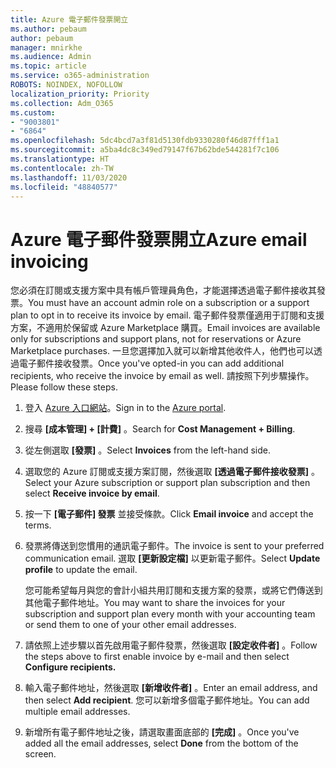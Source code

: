 ```yaml
---
title: Azure 電子郵件發票開立
ms.author: pebaum
author: pebaum
manager: mnirkhe
ms.audience: Admin
ms.topic: article
ms.service: o365-administration
ROBOTS: NOINDEX, NOFOLLOW
localization_priority: Priority
ms.collection: Adm_O365
ms.custom:
- "9003801"
- "6864"
ms.openlocfilehash: 5dc4bcd7a3f81d5130fdb9330280f46d87fff1a1
ms.sourcegitcommit: a5ba4dc8c349ed79147f67b62bde544281f7c106
ms.translationtype: HT
ms.contentlocale: zh-TW
ms.lasthandoff: 11/03/2020
ms.locfileid: "48840577"
---
```

# <a name="azure-email-invoicing"></a><span data-ttu-id="6b70d-102">Azure 電子郵件發票開立</span><span class="sxs-lookup"><span data-stu-id="6b70d-102">Azure email invoicing</span></span>

<span data-ttu-id="6b70d-103">您必須在訂閱或支援方案中具有帳戶管理員角色，才能選擇透過電子郵件接收其發票。</span><span class="sxs-lookup"><span data-stu-id="6b70d-103">You must have an account admin role on a subscription or a support plan to opt in to receive its invoice by email.</span></span> <span data-ttu-id="6b70d-104">電子郵件發票僅適用于訂閱和支援方案，不適用於保留或 Azure Marketplace 購買。</span><span class="sxs-lookup"><span data-stu-id="6b70d-104">Email invoices are available only for subscriptions and support plans, not for reservations or Azure Marketplace purchases.</span></span> <span data-ttu-id="6b70d-105">一旦您選擇加入就可以新增其他收件人，他們也可以透過電子郵件接收發票。</span><span class="sxs-lookup"><span data-stu-id="6b70d-105">Once you've opted-in you can add additional recipients, who receive the invoice by email as well.</span></span> <span data-ttu-id="6b70d-106">請按照下列步驟操作。</span><span class="sxs-lookup"><span data-stu-id="6b70d-106">Please follow these steps.</span></span>

1. <span data-ttu-id="6b70d-107">登入 [Azure 入口網站](https://portal.azure.com/)。</span><span class="sxs-lookup"><span data-stu-id="6b70d-107">Sign in to the [Azure portal](https://portal.azure.com/).</span></span>
2. <span data-ttu-id="6b70d-108">搜尋 **[成本管理] + [計費]** 。</span><span class="sxs-lookup"><span data-stu-id="6b70d-108">Search for **Cost Management + Billing**.</span></span>
3. <span data-ttu-id="6b70d-109">從左側選取 **[發票]** 。</span><span class="sxs-lookup"><span data-stu-id="6b70d-109">Select **Invoices** from the left-hand side.</span></span>
4. <span data-ttu-id="6b70d-110">選取您的 Azure 訂閱或支援方案訂閱，然後選取 **[透過電子郵件接收發票]** 。</span><span class="sxs-lookup"><span data-stu-id="6b70d-110">Select your Azure subscription or support plan subscription and then select **Receive invoice by email**.</span></span>
5. <span data-ttu-id="6b70d-111">按一下 **[電子郵件] 發票** 並接受條款。</span><span class="sxs-lookup"><span data-stu-id="6b70d-111">Click **Email invoice** and accept the terms.</span></span>
6. <span data-ttu-id="6b70d-112">發票將傳送到您慣用的通訊電子郵件。</span><span class="sxs-lookup"><span data-stu-id="6b70d-112">The invoice is sent to your preferred communication email.</span></span> <span data-ttu-id="6b70d-113">選取 **[更新設定檔]** 以更新電子郵件。</span><span class="sxs-lookup"><span data-stu-id="6b70d-113">Select **Update profile** to update the email.</span></span>  

    <span data-ttu-id="6b70d-114">您可能希望每月與您的會計小組共用訂閱和支援方案的發票，或將它們傳送到其他電子郵件地址。</span><span class="sxs-lookup"><span data-stu-id="6b70d-114">You may want to share the invoices for your subscription and support plan every month with your accounting team or send them to one of your other email addresses.</span></span>  

7. <span data-ttu-id="6b70d-115">請依照上述步驟以首先啟用電子郵件發票，然後選取 **[設定收件者]** 。</span><span class="sxs-lookup"><span data-stu-id="6b70d-115">Follow the steps above to first enable invoice by e-mail and then select  **Configure recipients.**</span></span>
8. <span data-ttu-id="6b70d-116">輸入電子郵件地址，然後選取 **[新增收件者]** 。</span><span class="sxs-lookup"><span data-stu-id="6b70d-116">Enter an email address, and then select **Add recipient**.</span></span> <span data-ttu-id="6b70d-117">您可以新增多個電子郵件地址。</span><span class="sxs-lookup"><span data-stu-id="6b70d-117">You can add multiple email addresses.</span></span>
9. <span data-ttu-id="6b70d-118">新增所有電子郵件地址之後，請選取畫面底部的 **[完成]** 。</span><span class="sxs-lookup"><span data-stu-id="6b70d-118">Once you've added all the email addresses, select **Done** from the bottom of the screen.</span></span>
